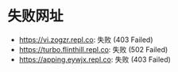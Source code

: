 # 失败网址
- https://vi.zogzr.repl.co: 失败 (403
Failed)
- https://turbo.flinthill.repl.co: 失败 (502
Failed)
- https://apping.eywjx.repl.co: 失败 (403
Failed)
